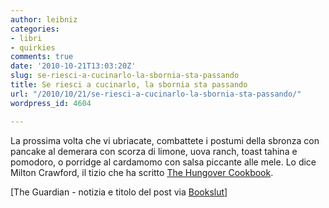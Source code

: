 ```yaml
---
author: leibniz
categories:
- libri
- quirkies
comments: true
date: '2010-10-21T13:03:20Z'
slug: se-riesci-a-cucinarlo-la-sbornia-sta-passando
title: Se riesci a cucinarlo, la sbornia sta passando
url: "/2010/10/21/se-riesci-a-cucinarlo-la-sbornia-sta-passando/"
wordpress_id: 4604

---
```

La prossima volta che vi ubriacate, combattete i postumi della sbronza con pancake al demerara con scorza di limone, uova ranch, toast tahina e pomodoro, o porridge al cardamomo con salsa piccante alle mele. Lo dice Milton Crawford, il tizio che ha scritto [The Hungover Cookbook](https://www.guardian.co.uk/lifeandstyle/wordofmouth/2010/oct/17/hangover-cookbook-hangover-cures?utm_source=twitterfeed&utm_medium=twitter).

[The Guardian - notizia e titolo del post via [Bookslut](https://www.bookslut.com/blog/archives/2010_10.php#016755)]

